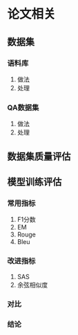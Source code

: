 # 论文相关

## 数据集

### 语料库

1. 做法
2. 处理

### QA数据集

1. 做法
2. 处理

## 数据集质量评估

## 模型训练评估

### 常用指标

1. F1分数
2. EM
3. Rouge
4. Bleu

### 改进指标

1. SAS
1. 余弦相似度

### 对比

### 结论